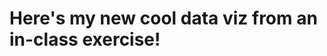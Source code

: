 # Here's my new cool data viz from an in-class exercise! 

<div class="flourish-embed flourish-chart" data-src="visualisation/14930033"><script src="https://public.flourish.studio/resources/embed.js"></script></div>
